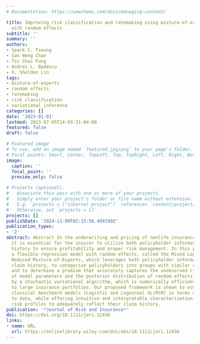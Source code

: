 ```yaml
---
# Documentation: https://wowchemy.com/docs/managing-content/

title: Improving risk classification and ratemaking using mixture-of-experts models
  with random effects
subtitle: ''
summary: ''
authors:
- Spark C. Tseung
- Ian Weng Chan
- Tsz Chai Fung
- Andrei L. Badescu
- X. Sheldon Lin
tags:
- mixture-of-experts
- random effects
- ratemaking
- risk classification
- variational inference
categories: []
date: '2023-01-01'
lastmod: 2023-07-05T14:03:31-04:00
featured: false
draft: false

# Featured image
# To use, add an image named `featured.jpg/png` to your page's folder.
# Focal points: Smart, Center, TopLeft, Top, TopRight, Left, Right, BottomLeft, Bottom, BottomRight.
image:
  caption: ''
  focal_point: ''
  preview_only: false

# Projects (optional).
#   Associate this post with one or more of your projects.
#   Simply enter your project's folder or file name without extension.
#   E.g. `projects = ["internal-project"]` references `content/project/deep-learning/index.md`.
#   Otherwise, set `projects = []`.
projects: []
publishDate: '2024-11-09T02:15:56.499199Z'
publication_types:
- '2'
abstract: Abstract In the underwriting and pricing of nonlife insurance products,
  it is essential for the insurer to utilize both policyholder information and claim
  history to ensure profitability and proper risk management. In this paper, we apply
  a flexible regression model with random effects, called the Mixed Logit-weighted
  Reduced Mixture-of-Experts, which leverages both policyholder information and their
  claim history, to categorize policyholders into groups with similar risk profiles,
  and to determine a premium that accurately captures the unobserved risks. Estimates
  of model parameters and the posterior distribution of random effects can be obtained
  by a stochastic variational algorithm, which is numerically efficient and scalable
  to large insurance portfolios. Our proposed framework is shown to outperform the
  classical benchmark models (Logistic and Lognormal GL(M)M) in terms of goodness-of-fit
  to data, while offering intuitive and interpretable characterization of policyholders'
  risk profiles to adequately reflect their claim history.
publication: '*Journal of Risk and Insurance*'
doi: https://doi.org/10.1111/jori.12436
links:
- name: URL
  url: https://onlinelibrary.wiley.com/doi/abs/10.1111/jori.12436
---
```

